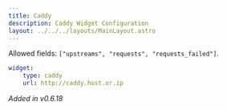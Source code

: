 ```yaml
---
title: Caddy
description: Caddy Widget Configuration
layout: ../../../layouts/MainLayout.astro
---
```


Allowed fields: `["upstreams", "requests", "requests_failed"]`.

```yaml
widget:
    type: caddy
    url: http://caddy.host.or.ip
```

*Added in v0.6.18*
